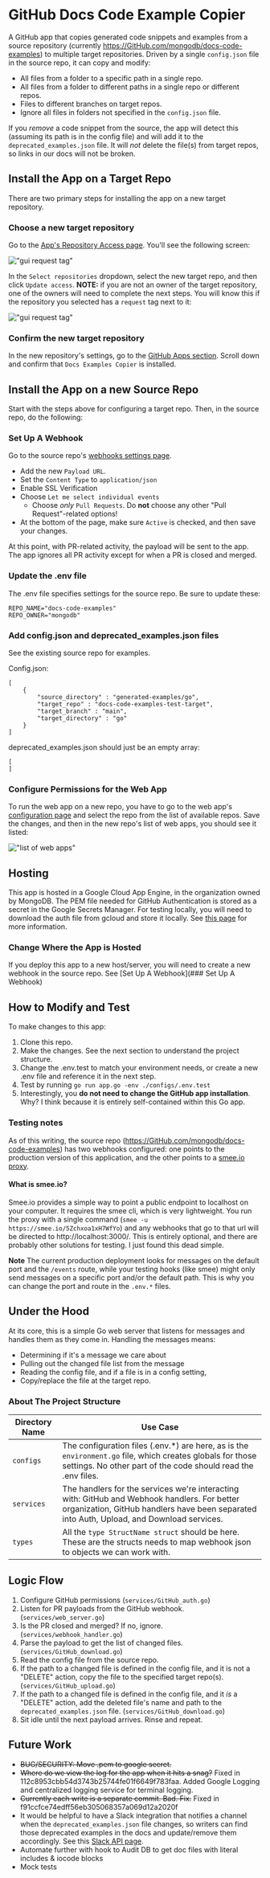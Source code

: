 # GitHub Docs Code Example Copier

A GitHub app that copies generated code snippets and examples from a source repository
(currently https://GitHub.com/mongodb/docs-code-examples)
to multiple target repositories. Driven by a single `config.json` file in the source repo,
it can copy and modify:

- All files from a folder to a specific path in a single repo.
- All files from a folder to different paths in a single repo or different repos.
- Files to different branches on target repos.
- Ignore all files in folders not specified in the `config.json` file.

If you _remove_ a code snippet from the source, the app will detect this (assuming its
path is in the config file) and will add it to the `deprecated_examples.json` file. 
It will *not* delete the file(s) from target repos, so links in our docs will not be 
broken.

## Install the App on a Target Repo
There are two primary steps for installing the app on a new target repository.

### Choose a new target repository
Go to the [App's Repository Access page](https://GitHub.com/apps/go-GitHub-mdb-app/installations/62138132).
You'll see the following screen:

!["gui request tag"](./readme_files/configure_app.png)

In the `Select repositories` dropdown, select the new target repo, and then click 
`Update access`. 
**NOTE:** if you are not an owner of the target repository, one of the owners will need 
to complete the next steps. You will know this if the repository you selected has a 
`request` tag next to it:

!["gui request tag"](./readme_files/request.png)

### Confirm the new target repository
In the new repository's settings, go to the 
[GitHub Apps section](https://GitHub.com/mongodb/stitch-tutorial-todo-backend/settings/installations).
Scroll down and confirm that `Docs Examples Copier` is installed.


## Install the App on a new Source Repo
Start with the steps above for configuring a target repo. Then, in the source repo, 
do the following:

### Set Up A Webhook

Go to the source repo's 
[webhooks settings page](https://GitHub.com/mongodb/docs-code-examples/settings/hooks/).
- Add the new `Payload URL`.
- Set the `Content Type` to `application/json`
- Enable SSL Verification
- Choose `Let me select individual events`
  - Choose *only* `Pull Requests`. Do **not** choose any other "Pull Request"-related
    options! 
- At the bottom of the page, make sure `Active` is checked, and then save your changes.

At this point, with PR-related activity, the payload will be sent to the app. 
The app ignores all PR activity except for when a PR is closed and merged.

### Update the .env file
The .env file specifies settings for the source repo. Be sure to update these:
```
REPO_NAME="docs-code-examples"
REPO_OWNER="mongodb"
```

### Add config.json and deprecated_examples.json files
See the existing source repo for examples.

Config.json:
```
[
    {
        "source_directory" : "generated-examples/go",
        "target_repo" : "docs-code-examples-test-target",
        "target_branch" : "main",
        "target_directory" : "go"
    }
]
```

deprecated_examples.json should just be an empty array:
```
[
]
```

### Configure Permissions for the Web App
To run the web app on a new repo, you have to go to the web app's 
[configuration page](https://GitHub.com/apps/docs-examples-copier/installations/62138132)
and select the repo from the list of available repos. Save the changes, and then in the 
new repo's list of web apps, you should see it listed:

!["list of web apps"](./readme_files/webapps.png)

## Hosting

This app is hosted in a Google Cloud App Engine, in the organization owned by MongoDB.
The PEM file needed for GitHub Authentication is stored as a secret in the Google Secrets Manager.
For testing locally, you will need to download the auth file from gcloud and store it locally.
See [this page](https://cloud.google.com/docs/authentication/application-default-credentials#GAC)
for more information.

### Change Where the App is Hosted
If you deploy this app to a new host/server, you will need to create a new webhook 
in the source repo. See [Set Up A Webhook](### Set Up A Webhook)


## How to Modify and Test

To make changes to this app:
1. Clone this repo.
2. Make the changes. See the next section to understand the project structure.
3. Change the .env.test to match your environment needs, or create a new .env file and reference 
   it in the next step.
4. Test by running `go run app.go -env ./configs/.env.test`
5. Interestingly, you **do not need to change the GitHub app installation**. Why? I think 
   because it is entirely self-contained within this Go app. 

### Testing notes
As of this writing, the source repo (https://GitHub.com/mongodb/docs-code-examples) has 
two webhooks configured: one points to the production version of this application, and 
the other points to a [smee.io proxy](https://smee.io/5Zchxoa1xH7WfYo). 

#### What is smee.io?
Smee.io provides a simple way to point a public endpoint to localhost on your computer. 
It requires the smee cli, which is very lightweight. You run the proxy with a single 
command (`smee -u https://smee.io/5Zchxoa1xH7WfYo`) and any webhooks that go to that 
url will be directed to http://localhost:3000/. This is entirely optional, and there are 
probably other solutions for testing. I just found this dead simple.

**Note** The current production deployment looks for messages on the default 
port and the `/events` route, while your testing hooks (like smee) might only send 
messages on a specific port and/or the default path. This is why you can change the 
port and route in the `.env.*` files.

## Under the Hood

At its core, this is a simple Go web server that listens for messages and handles them 
as they come in. Handling the messages means:
- Determining if it's a message we care about
- Pulling out the changed file list from the message
- Reading the config file, and if a file is in a config setting,
- Copy/replace the file at the target repo.

### About The Project Structure

| Directory Name | Use Case                                                                                                                                                                                  |
|----------------|-------------------------------------------------------------------------------------------------------------------------------------------------------------------------------------------|
| `configs`      | The configuration files (.env.*) are here, as is the `environment.go` file, which creates globals for those settings. No other part of the code should read the .env files.               |
| `services`     | The handlers for the services we're interacting with: GitHub and Webhook handlers. For better organization, GitHub handlers have been separated into Auth, Upload, and Download services. |
| `types`        | All the `type StructName struct` should be here. These are the structs needs to map webhook json to objects we can work with.                                                             |

## Logic Flow

1. Configure GitHub permissions (`services/GitHub_auth.go`)
2. Listen for PR payloads from the GitHub webhook. (`services/web_server.go`)
3. Is the PR closed and merged? If no, ignore. (`services/webhook_handler.go`)
4. Parse the payload to get the list of changed files. (`services/GitHub_download.go`)
5. Read the config file from the source repo.
6. If the path to a changed file is defined in the config file, and it is not a 
   "DELETE" action, copy the file to the specified target repo(s). (`services/GitHub_upload.go`)
7. If the path to a changed file is defined in the config file, and it *is* a "DELETE" 
   action, add the deleted file's name and path to the `deprecated_examples.json` file.
   (`services/GitHub_download.go`)
8. Sit idle until the next payload arrives. Rinse and repeat.

## Future Work

- ~~BUG/SECURITY: Move .pem to google secret.~~
- ~~Where do we view the log for the app when it hits a snag?~~
     Fixed in 112c8953cbb54d3743b25744fe01f6649f783faa. Added Google 
     Logging and centralized logging service for terminal logging.
- ~~Currently each write is a separate commit. Bad. Fix.~~
     Fixed in f91ccfce74edff56eb305068357a069d12a2020f
- It would be helpful to have a Slack integration that notifies a channel when the
  `deprecated_examples.json` file changes, so writers can find those deprecated examples 
  in the docs and update/remove them accordingly. See this 
  [Slack API page](https://api.slack.com/messaging/webhooks).
- Automate further with hook to Audit DB to get doc files with literal includes & iocode blocks
- Mock tests
